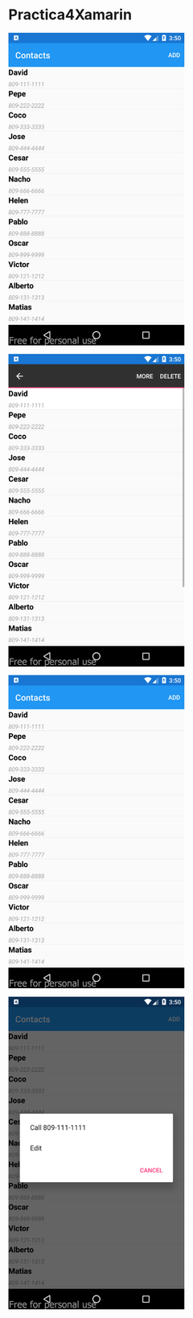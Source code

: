 # Practica4Xamarin

<p align="left">
  <img src="https://github.com/DavidTejada27/Practica4Xamarin/blob/main/MainPageAdd.png" width="350">
</p>

<p align="left">
  <img src="https://github.com/DavidTejada27/Practica4Xamarin/blob/main/LongPress.png" width="350">
</p>

<p align="left">
  <img src="https://github.com/DavidTejada27/Practica4Xamarin/blob/main/MainPageAdd.png" width="350">
</p>

<p align="left">
  <img src="https://github.com/DavidTejada27/Practica4Xamarin/blob/main/More.png" width="350">
</p>

